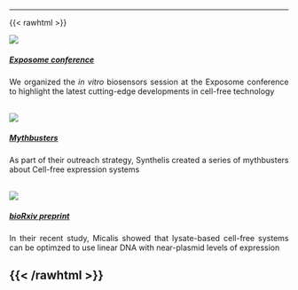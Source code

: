 #
---

{{< rawhtml >}}

<div>
  <div class="card mb-3">
    <div class="card">
      <img src="/img/exposome.png" class="card-img-top">
      <div class="card-body">
        <a href="https://exposomes.sciencesconf.org/"><h5 class="card-title">Exposome conference</h5></a>
        <p class="card-text" align="justify">We organized the <i>in vitro</i> biosensors session at the Exposome conference to highlight the latest cutting-edge developments in cell-free technology</p>
      </div>
    </div>

</div>

<br>

<div>
  <div class="card mb-3">
    <div class="card">
      <img src="/img/mythbuster_1.jpeg" class="card-img-top">
      <div class="card-body">
        <a href="https://blog.synthelis.com/mythbusting1cellfreesystems?utm_campaign=ARTICLES&utm_source=hs_email&utm_medium=email&_hsenc=p2ANqtz--GDW8QxDgDunZ-YcdC7nPcQOi0MmTFYfBpSCsJMWaxll9LaV3ZD8yU1RqimtSbDy046odO"><h5 class="card-title">Mythbusters</h5></a>
        <p class="card-text" align="justify">As part of their outreach strategy, Synthelis created a series of mythbusters about Cell-free expression systems</p>
      </div>
    </div>

</div>

<br>

<div>
  <div class="card mb-3">
    <div class="card">
      <img src="/img/bioRxiv.png" class="card-img-top">
      <div class="card-body">
        <a href="https://www.biorxiv.org/content/10.1101/2021.09.07.459228v2"><h5 class="card-title">bioRxiv preprint</h5></a>
        <p class="card-text" align="justify">In their recent study, Micalis showed that lysate-based cell-free systems can be optimzed to use linear DNA with near-plasmid levels of expression</p>
      </div>
    </div>

</div>

{{< /rawhtml >}}
---